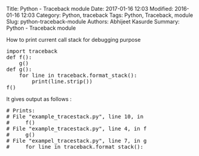 Title: Python - Traceback module
Date: 2017-01-16 12:03
Modified: 2016-01-16 12:03
Category: Python, traceback
Tags: Python, Traceback, module
Slug: python-traceback-module
Authors: Abhijeet Kasurde
Summary: Python - Traceback module

How to print current call stack for debugging purpose

<pre>import traceback
def f():
    g()
def g():
    for line in traceback.format_stack():
        print(line.strip())
f()</pre>

It gives output as follows : 

<pre>
# Prints:
# File "example_tracestack.py", line 10, in <module>
#     f()
# File "example_tracestack.py", line 4, in f
#     g()
# File "exampel_tracestack.py", line 7, in g
#     for line in traceback.format_stack():</pre>
